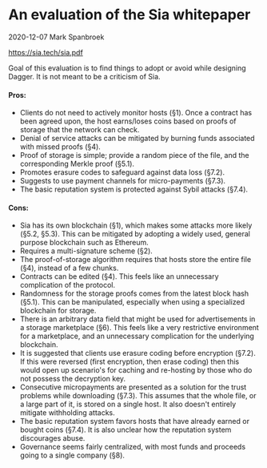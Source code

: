 An evaluation of the Sia whitepaper
===================================

2020-12-07 Mark Spanbroek

https://sia.tech/sia.pdf

Goal of this evaluation is to find things to adopt or avoid while designing
Dagger. It is not meant to be a criticism of Sia.

#### Pros:

+ Clients do not need to actively monitor hosts (§1). Once a contract has been
  agreed upon, the host earns/loses coins based on proofs of storage that the
  network can check.
+ Denial of service attacks can be mitigated by burning funds associated with
  missed proofs (§4).
+ Proof of storage is simple; provide a random piece of the file, and the
  corresponding Merkle proof (§5.1).
+ Promotes erasure codes to safeguard against data loss (§7.2).
+ Suggests to use payment channels for micro-payments (§7.3).
+ The basic reputation system is protected against Sybil attacks (§7.4).

#### Cons:

- Sia has its own blockchain (§1), which makes some attacks more likely
  (§5.2, §5.3). This can be mitigated by adopting a widely used, general purpose
  blockchain such as Ethereum.
- Requires a multi-signature scheme (§2).
- The proof-of-storage algorithm requires that hosts store the entire file (§4),
  instead of a few chunks.
- Contracts can be edited (§4). This feels like an unnecessary complication of
  the protocol.
- Randomness for the storage proofs comes from the latest block hash (§5.1).
  This can be manipulated, especially when using a specialized blockchain for
  storage.
- There is an arbitrary data field that might be used for advertisements in a
  storage marketplace (§6). This feels like a very restrictive environment for a
  marketplace, and an unnecessary complication for the underlying blockchain.
- It is suggested that clients use erasure coding before encryption (§7.2). If
  this were reversed (first encryption, then erase coding) then this would open
  up scenario's for caching and re-hosting by those who do not possess the
  decryption key.
- Consecutive micropayments are presented as a solution for the trust problems
  while downloading (§7.3). This assumes that the whole file, or a large part of
  it, is stored on a single host. It also doesn't entirely mitigate withholding
  attacks.
- The basic reputation system favors hosts that have already earned or bought
  coins (§7.4). It is also unclear how the reputation system discourages abuse.
- Governance seems fairly centralized, with most funds and proceeds going to a
  single company (§8).
